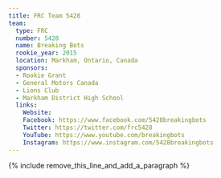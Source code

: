 ```yaml
---
title: FRC Team 5428
team:
  type: FRC
  number: 5428
  name: Breaking Bots
  rookie_year: 2015
  location: Markham, Ontario, Canada
  sponsors:
  - Rookie Grant
  - General Motors Canada
  - Lions Club
  - Markham District High School
  links:
    Website:
    Facebook: https://www.facebook.com/5428breakingbots
    Twitter: https://twitter.com/frc5428
    YouTube: https://www.youtube.com/breakingbots
    Instagram: https://www.instagram.com/5428breakingbots
---
```


{% include remove_this_line_and_add_a_paragraph %}